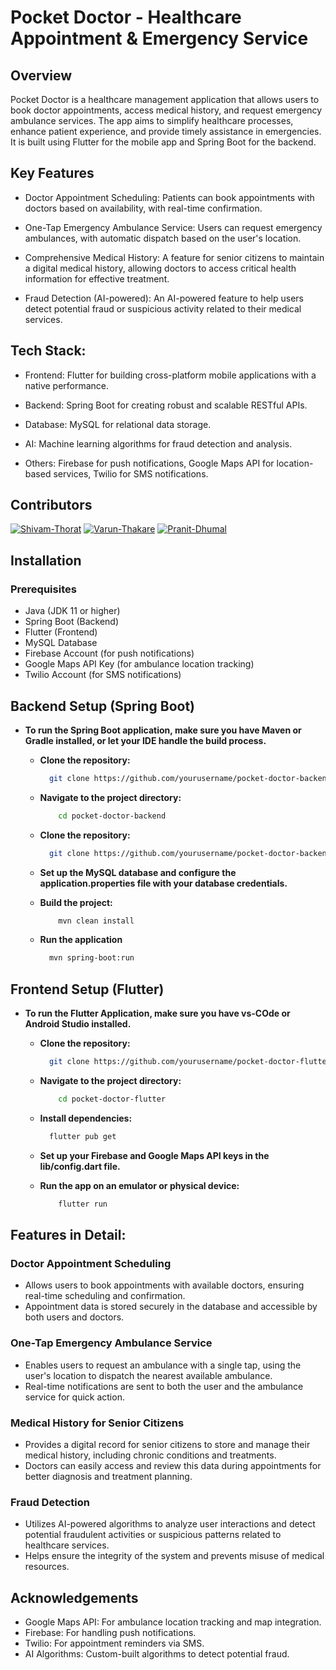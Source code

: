 # Pocket Doctor - Healthcare Appointment & Emergency Service

## Overview

Pocket Doctor is a healthcare management application that allows users to book doctor appointments, access medical history, and request emergency ambulance services. The app aims to simplify healthcare processes, enhance patient experience, and provide timely assistance in emergencies. It is built using Flutter for the mobile app and Spring Boot for the backend.

## Key Features
- Doctor Appointment Scheduling: Patients can book appointments with doctors based on availability, with real-time confirmation.

- One-Tap Emergency Ambulance Service: Users can request emergency ambulances, with automatic dispatch based on the user's location.

- Comprehensive Medical History: A feature for senior citizens to maintain a digital medical history, allowing doctors to access critical health information for effective treatment.

- Fraud Detection (AI-powered): An AI-powered feature to help users detect potential fraud or suspicious activity related to their medical services.

## Tech Stack:

- Frontend: Flutter for building cross-platform mobile applications with a native performance.

- Backend: Spring Boot for creating robust and scalable RESTful APIs.

- Database: MySQL for relational data storage.

- AI: Machine learning algorithms for fraud detection and analysis.

- Others: Firebase for push notifications, Google Maps API for location-based services, Twilio for SMS notifications.


## Contributors


[![Shivam-Thorat](https://images.weserv.nl/?url=avatars.githubusercontent.com/u/99466385?v=4&w=150&h=150&mask=circle)](https://github.com/shivammm21)
[![Varun-Thakare](https://images.weserv.nl/?url=avatars.githubusercontent.com/u/160563687?v=4&w=150&h=150&mask=circle)](https://github.com/varunthakare)
[![Pranit-Dhumal](https://images.weserv.nl/?url=avatars.githubusercontent.com/u/160817394?s=64&v=4&w=150&h=150&mask=circle)](https://github.com/PranitDhumal08)

## Installation
### Prerequisites
- Java (JDK 11 or higher)
- Spring Boot (Backend)
- Flutter (Frontend)
- MySQL Database
- Firebase Account (for push notifications)
- Google Maps API Key (for ambulance location tracking)
- Twilio Account (for SMS notifications)

## Backend Setup (Spring Boot)


- **To run the Spring Boot application, make sure you have Maven or Gradle installed, or let your IDE handle the build process.**
    - **Clone the repository:**
        ```bash
          git clone https://github.com/yourusername/pocket-doctor-backend.git
    - **Navigate to the project directory:**

        ```bash
            cd pocket-doctor-backend
    - **Clone the repository:**
        ```bash
          git clone https://github.com/yourusername/pocket-doctor-backend.git
    - **Set up the MySQL database and configure the application.properties file with your database credentials.**
    - **Build the project:**
        ```bash
            mvn clean install
    - **Run the application**
        ```bash
          mvn spring-boot:run

## Frontend Setup (Flutter)  


- **To run the Flutter Application, make sure you have vs-COde or Android Studio installed.**
    - **Clone the repository:**
        ```bash
          git clone https://github.com/yourusername/pocket-doctor-flutter.git
    - **Navigate to the project directory:**

        ```bash
            cd pocket-doctor-flutter
    - **Install dependencies:**
        ```bash
          flutter pub get
    - **Set up your Firebase and Google Maps API keys in the lib/config.dart file.**
    - **Run the app on an emulator or physical device:**
        ```bash
            flutter run

##  Features in Detail:

### Doctor Appointment Scheduling

- Allows users to book appointments with available doctors, ensuring real-time scheduling and confirmation.
- Appointment data is stored securely in the database and accessible by both users and doctors.

### One-Tap Emergency Ambulance Service

- Enables users to request an ambulance with a single tap, using the user's location to dispatch the nearest available ambulance.
- Real-time notifications are sent to both the user and the ambulance service for quick action.

### Medical History for Senior Citizens

- Provides a digital record for senior citizens to store and manage their medical history, including chronic conditions and treatments.
- Doctors can easily access and review this data during appointments for better diagnosis and treatment planning.

### Fraud Detection

- Utilizes AI-powered algorithms to analyze user interactions and detect potential fraudulent activities or suspicious patterns related to healthcare services.
- Helps ensure the integrity of the system and prevents misuse of medical resources.

## Acknowledgements
- Google Maps API: For ambulance location tracking and map integration.
- Firebase: For handling push notifications.
- Twilio: For appointment reminders via SMS.
- AI Algorithms: Custom-built algorithms to detect potential fraud.

